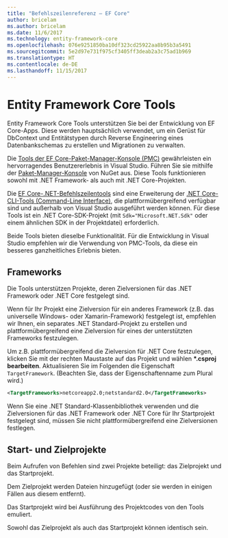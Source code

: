 ```yaml
---
title: "Befehlszeilenreferenz – EF Core"
author: bricelam
ms.author: bricelam
ms.date: 11/6/2017
ms.technology: entity-framework-core
ms.openlocfilehash: 076e9251850ba10df323cd25922aa8b95b3a5491
ms.sourcegitcommit: 5e2d97e731f975cf3405ff3deab2a3c75ad1b969
ms.translationtype: HT
ms.contentlocale: de-DE
ms.lasthandoff: 11/15/2017
---
```

<a name="entity-framework-core-tools"></a>Entity Framework Core Tools
===========================
Entity Framework Core Tools unterstützen Sie bei der Entwicklung von EF Core-Apps. Diese werden hauptsächlich verwendet, um ein Gerüst für DbContext und Entitätstypen durch Reverse Engineering eines Datenbankschemas zu erstellen und Migrationen zu verwalten.

Die [Tools der EF Core-Paket-Manager-Konsole (PMC)][1] gewährleisten ein hervorragendes Benutzererlebnis in Visual Studio. Führen Sie sie mithilfe der [Paket-Manager-Konsole][2] von NuGet aus. Diese Tools funktionieren sowohl mit .NET Framework- als auch mit .NET Core-Projekten.

Die [EF Core-.NET-Befehlszeilentools][3] sind eine Erweiterung der [.NET Core-CLI-Tools (Command-Line Interface)][4], die plattformübergreifend verfügbar sind und außerhalb von Visual Studio ausgeführt werden können. Für diese Tools ist ein .NET Core-SDK-Projekt (mit `Sdk="Microsoft.NET.Sdk"` oder einem ähnlichen SDK in der Projektdatei) erforderlich.

Beide Tools bieten dieselbe Funktionalität. Für die Entwicklung in Visual Studio empfehlen wir die Verwendung von PMC-Tools, da diese ein besseres ganzheitliches Erlebnis bieten.

<a name="frameworks"></a>Frameworks
----------
Die Tools unterstützen Projekte, deren Zielversionen für das .NET Framework oder .NET Core festgelegt sind.

Wenn für Ihr Projekt eine Zielversion für ein anderes Framework (z.B. das universelle Windows- oder Xamarin-Framework) festgelegt ist, empfehlen wir Ihnen, ein separates .NET Standard-Projekt zu erstellen und plattformübergreifend eine Zielversion für eines der unterstützten Frameworks festzulegen.

Um z.B. plattformübergreifend die Zielversion für .NET Core festzulegen, klicken Sie mit der rechten Maustaste auf das Projekt und wählen **\*.csproj bearbeiten**. Aktualisieren Sie im Folgenden die Eigenschaft `TargetFramework`. (Beachten Sie, dass der Eigenschaftenname zum Plural wird.)

``` xml
<TargetFrameworks>netcoreapp2.0;netstandard2.0</TargetFrameworks>
```

Wenn Sie eine .NET Standard-Klassenbibliothek verwenden und die Zielversionen für das .NET Framework oder .NET Core für Ihr Startprojekt festgelegt sind, müssen Sie nicht plattformübergreifend eine Zielversionen festlegen.

<a name="startup-and-target-projects"></a>Start- und Zielprojekte
---------------------------
Beim Aufrufen von Befehlen sind zwei Projekte beteiligt: das Zielprojekt und das Startprojekt.

Dem Zielprojekt werden Dateien hinzugefügt (oder sie werden in einigen Fällen aus diesem entfernt).

Das Startprojekt wird bei Ausführung des Projektcodes von den Tools emuliert.

Sowohl das Zielprojekt als auch das Startprojekt können identisch sein.


  [1]: powershell.md
  [2]: https://docs.microsoft.com/nuget/tools/package-manager-console
  [3]: dotnet.md
  [4]: https://docs.microsoft.com/dotnet/core/tools/
